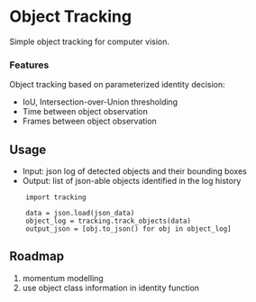 

# Object Tracking

Simple object tracking for computer vision.

### Features

Object tracking based on parameterized identity decision:

  * IoU, Intersection-over-Union thresholding
  * Time between object observation
  * Frames between object observation

## Usage

  * Input: json log of detected objects and their bounding boxes
  * Output: list of json-able objects identified in the log history

```
    import tracking

    data = json.load(json_data)
    object_log = tracking.track_objects(data)
    output_json = [obj.to_json() for obj in object_log]
```

## Roadmap

  1. momentum modelling
  2. use object class information in identity function
